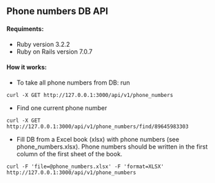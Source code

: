 ## Phone numbers DB API

#### Requiments:

- Ruby version 3.2.2
- Ruby on Rails version 7.0.7

#### How it works:

- To take all phone numbers from DB: run

```
curl -X GET http://127.0.0.1:3000/api/v1/phone_numbers
```

- Find one current phone number

```
curl -X GET http://127.0.0.1:3000/api/v1/phone_numbers/find/89645983303
```

- Fill DB from a Excel book (xlsx) with phone numbers (see phone_numbers.xlsx). Phone numbers should be written in the first column of the first sheet of the book.

```
curl -F 'file=@phone_numbers.xlsx' -F 'format=XLSX' http://127.0.0.1:3000/api/v1/phone_numbers
```
